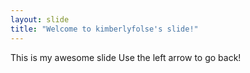 ```yaml
---
layout: slide
title: "Welcome to kimberlyfolse's slide!"
---
```

This is my awesome slide
Use the left arrow to go back!
